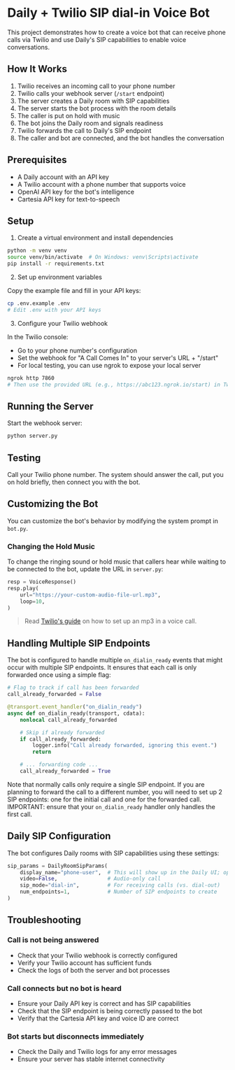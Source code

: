 # Daily + Twilio SIP dial-in Voice Bot

This project demonstrates how to create a voice bot that can receive phone calls via Twilio and use Daily's SIP capabilities to enable voice conversations.

## How It Works

1. Twilio receives an incoming call to your phone number
2. Twilio calls your webhook server (`/start` endpoint)
3. The server creates a Daily room with SIP capabilities
4. The server starts the bot process with the room details
5. The caller is put on hold with music
6. The bot joins the Daily room and signals readiness
7. Twilio forwards the call to Daily's SIP endpoint
8. The caller and bot are connected, and the bot handles the conversation

## Prerequisites

- A Daily account with an API key
- A Twilio account with a phone number that supports voice
- OpenAI API key for the bot's intelligence
- Cartesia API key for text-to-speech

## Setup

1. Create a virtual environment and install dependencies

```bash
python -m venv venv
source venv/bin/activate  # On Windows: venv\Scripts\activate
pip install -r requirements.txt
```

2. Set up environment variables

Copy the example file and fill in your API keys:

```bash
cp .env.example .env
# Edit .env with your API keys
```

3. Configure your Twilio webhook

In the Twilio console:

- Go to your phone number's configuration
- Set the webhook for "A Call Comes In" to your server's URL + "/start"
- For local testing, you can use ngrok to expose your local server

```bash
ngrok http 7860
# Then use the provided URL (e.g., https://abc123.ngrok.io/start) in Twilio
```

## Running the Server

Start the webhook server:

```bash
python server.py
```

## Testing

Call your Twilio phone number. The system should answer the call, put you on hold briefly, then connect you with the bot.

## Customizing the Bot

You can customize the bot's behavior by modifying the system prompt in `bot.py`.

### Changing the Hold Music

To change the ringing sound or hold music that callers hear while waiting to be connected to the bot, update the URL in `server.py`:

```python
resp = VoiceResponse()
resp.play(
    url="https://your-custom-audio-file-url.mp3",
    loop=10,
)
```

> Read [Twilio's guide](https://www.twilio.com/en-us/blog/adding-mp3-to-voice-call-using-twilio) on how to set up an mp3 in a voice call.

## Handling Multiple SIP Endpoints

The bot is configured to handle multiple `on_dialin_ready` events that might occur with multiple SIP endpoints. It ensures that each call is only forwarded once using a simple flag:

```python
# Flag to track if call has been forwarded
call_already_forwarded = False

@transport.event_handler("on_dialin_ready")
async def on_dialin_ready(transport, cdata):
    nonlocal call_already_forwarded

    # Skip if already forwarded
    if call_already_forwarded:
        logger.info("Call already forwarded, ignoring this event.")
        return

    # ... forwarding code ...
    call_already_forwarded = True
```

Note that normally calls only require a single SIP endpoint. If you are planning to forward the call to a different number, you will need to set up 2 SIP endpoints: one for the initial call and one for the forwarded call. IMPORTANT: ensure that your `on_dialin_ready` handler only handles the first call.

## Daily SIP Configuration

The bot configures Daily rooms with SIP capabilities using these settings:

```python
sip_params = DailyRoomSipParams(
    display_name="phone-user",  # This will show up in the Daily UI; optional display the dialer's number
    video=False,                # Audio-only call
    sip_mode="dial-in",         # For receiving calls (vs. dial-out)
    num_endpoints=1,            # Number of SIP endpoints to create
)
```

## Troubleshooting

### Call is not being answered

- Check that your Twilio webhook is correctly configured
- Verify your Twilio account has sufficient funds
- Check the logs of both the server and bot processes

### Call connects but no bot is heard

- Ensure your Daily API key is correct and has SIP capabilities
- Check that the SIP endpoint is being correctly passed to the bot
- Verify that the Cartesia API key and voice ID are correct

### Bot starts but disconnects immediately

- Check the Daily and Twilio logs for any error messages
- Ensure your server has stable internet connectivity
